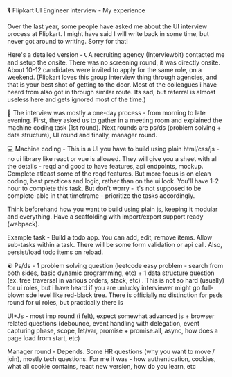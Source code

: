 🎙️ Flipkart UI Engineer interview - My experience

Over the last year, some people have asked me about the UI interview process at Flipkart. I might have said I will write back in some time, but never got around to writing. Sorry for that! 

Here's a detailed version -
📞  A recruiting agency (Interviewbit) contacted me and setup the onsite. There was no screening round, it was directly onsite. About 10-12 candidates were invited to apply for the same role, on a weekend. 
(Flipkart loves this group interview thing through agencies, and that is your best shot of getting to the door. Most of the colleagues i have heard from also got in through similar route. Its sad, but referral is almost useless here and gets ignored most of the time.) 

📅  The interview was mostly a one-day process - from morning to late evening. First, they asked us to gather in a meeting room and explained the machine coding task (1st round). Next rounds are ps/ds (problem solving + data structure), UI round and finally, manager round. 

💻 Machine coding - This is a UI you have to build using plain html/css/js - no ui library like react or vue is allowed. They will give you a sheet with all the details - reqd and good to have features, api endpoints, mockup. Complete atleast some of the reqd features. But more focus is on clean coding, best practices and logic, rather than on the ui look. You'll have 1-2 hour to complete this task. But don't worry - it's not supposed to be complete-able in that timeframe - prioritize the tasks accordingly. 

Think beforehand how you want to build using plain js, keeping it modular and everything. Have a scaffolding with import/export support ready (webpack).

Example task - Build a todo app. You can add, edit, remove items. Allow sub-tasks within a task. There will be some form validation or api call. Also, persist/load todo items on reload. 

☯️ Ps/ds - 1 problem solving question (leetcode easy problem - search from both sides, basic dynamic programming, etc) + 1 data structure question (ex. tree traversal in various orders, stack, etc) . 
This is not so hard (usually) for ui roles, but i have heard if you are unlucky interviewer might go full-blown sde level like red-black tree.
There is officially no distinction for psds round for ui roles, but practically there is

UI+Js - most imp round (i felt), expect somewhat advanced js + browser related questions (debounce, event handling with delegation, event capturing phase, scope, let/var, promise + promise.all, async, how does a page load from start, etc) 

Manager round - Depends. Some HR questions (why you want to move / join), mostly tech questions.
For me it was - how authentication, cookies, what all cookie contains, react new version, how do you learn, etc
<!--stackedit_data:
eyJoaXN0b3J5IjpbMTUyMzExNjcwLC05NzA4MDIxNTQsMTY0MD
QzMjU4NF19
-->